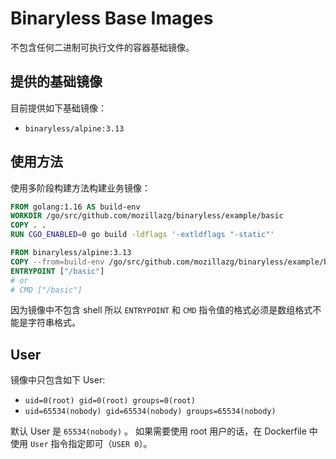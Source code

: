 # Binaryless Base Images

不包含任何二进制可执行文件的容器基础镜像。


## 提供的基础镜像

目前提供如下基础镜像：

* `binaryless/alpine:3.13`

## 使用方法

使用多阶段构建方法构建业务镜像：

```dockerfile
FROM golang:1.16 AS build-env
WORKDIR /go/src/github.com/mozillazg/binaryless/example/basic
COPY . .
RUN CGO_ENABLED=0 go build -ldflags '-extldflags "-static"'

FROM binaryless/alpine:3.13
COPY --from=build-env /go/src/github.com/mozillazg/binaryless/example/basic/basic /basic
ENTRYPOINT ["/basic"]
# or
# CMD ["/basic"]
```

因为镜像中不包含 shell 所以 `ENTRYPOINT` 和 `CMD` 指令值的格式必须是数组格式不能是字符串格式。

## User

镜像中只包含如下 User:

* `uid=0(root) gid=0(root) groups=0(root)`
* `uid=65534(nobody) gid=65534(nobody) groups=65534(nobody)`

默认 User 是 `65534(nobody)` 。
如果需要使用 root 用户的话，在 Dockerfile 中使用 `User` 指令指定即可（`USER 0`）。
